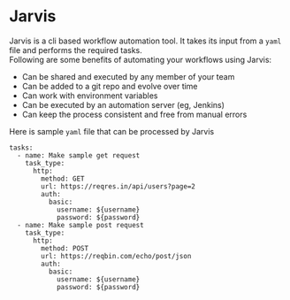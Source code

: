 # Jarvis

Jarvis is a cli based workflow automation tool. It takes its input from a `yaml` 
file and performs the required tasks.  
Following are some benefits of automating your workflows using Jarvis:
- Can be shared and executed by any member of your team
- Can be added to a git repo and evolve over time
- Can work with environment variables
- Can be executed by an automation server (eg, Jenkins)
- Can keep the process consistent and free from manual errors

Here is sample `yaml` file that can be processed by Jarvis
```
tasks:
  - name: Make sample get request
    task_type:
      http:
        method: GET
        url: https://reqres.in/api/users?page=2
        auth:
          basic:
            username: ${username}
            password: ${password}
  - name: Make sample post request
    task_type:
      http:
        method: POST
        url: https://reqbin.com/echo/post/json
        auth:
          basic:
            username: ${username}
            password: ${password}
```